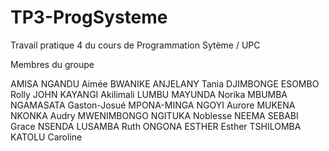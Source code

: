 # TP3-ProgSysteme
Travail pratique 4 du cours de Programmation Sytème / UPC 

Membres du groupe 

AMISA NGANDU Aimée
BWANIKE ANJELANY Tania
DJIMBONGE ESOMBO Rolly
JOHN KAYANGI Akilimali
LUMBU MAYUNDA Norika
MBUMBA NGAMASATA Gaston-Josué
MPONA-MINGA NGOYI Aurore
MUKENA NKONKA Audry
MWENIMBONGO NGITUKA Noblesse
NEEMA SEBABI Grace
NSENDA LUSAMBA Ruth
ONGONA ESTHER Esther
TSHILOMBA KATOLU Caroline
